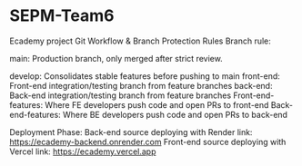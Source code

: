 # SEPM-Team6
Ecademy project
Git Workflow & Branch Protection Rules
Branch rule:

main: Production branch, only merged after strict review.

develop: Consolidates stable features before pushing to main
front-end: Front-end integration/testing branch from feature branches
back-end: Back-end integration/testing branch from feature branches
Front-end-features: Where FE developers push code and open PRs to front-end
Back-end-features: Where BE developers push code and open PRs to back-end

Deployment Phase:
Back-end source deploying with Render link: https://ecademy-backend.onrender.com
Front-end source deploying with Vercel link: https://ecademy.vercel.app
